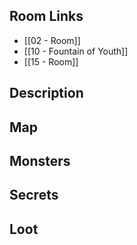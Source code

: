 ## Room Links

*  [[02 - Room]]
*  [[10 - Fountain of Youth]]
*  [[15 - Room]]
## Description

## Map

## Monsters

## Secrets

## Loot
